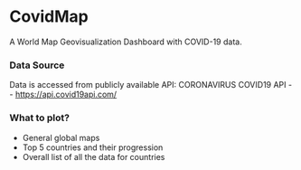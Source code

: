 # CovidMap
A World Map Geovisualization Dashboard with COVID-19 data.

### Data Source
Data is accessed from publicly available API: CORONAVIRUS COVID19 API -- https://api.covid19api.com/


### What to plot?
 - General global maps
 - Top 5 countries and their progression
 - Overall list of all the data for countries 

